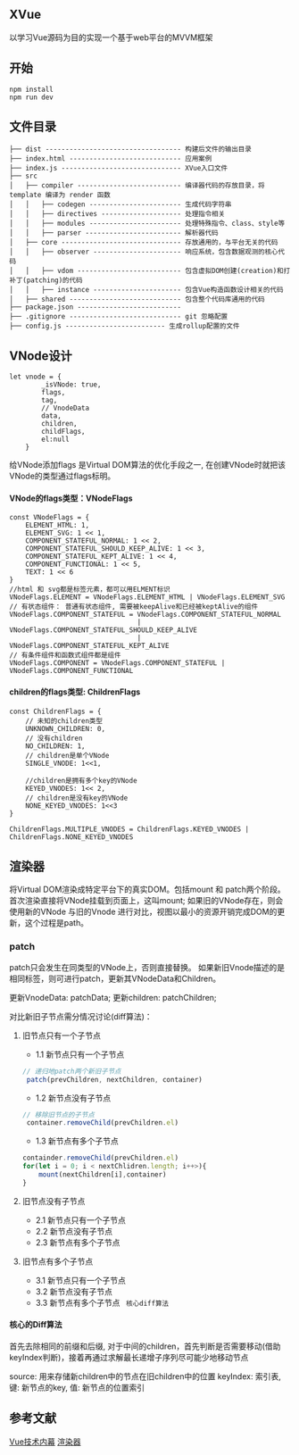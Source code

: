 
## XVue 
以学习Vue源码为目的实现一个基于web平台的MVVM框架 

## 开始
```
npm install
npm run dev
```

## 文件目录
```
├── dist ---------------------------------- 构建后文件的输出目录
├── index.html ---------------------------- 应用案例
├── index.js ------------------------------ XVue入口文件
├── src 
│   ├── compiler -------------------------- 编译器代码的存放目录，将 template 编译为 render 函数
│   │   ├── codegen ----------------------- 生成代码字符串
│   │   ├── directives -------------------- 处理指令相关
│   │   ├── modules ----------------------- 处理特殊指令、class、style等
│   │   ├── parser ------------------------ 解析器代码
│   ├── core ------------------------------ 存放通用的，与平台无关的代码
│   │   ├── observer ---------------------- 响应系统，包含数据观测的核心代码
│   │   ├── vdom -------------------------- 包含虚拟DOM创建(creation)和打补丁(patching)的代码
│   │   ├── instance ---------------------- 包含Vue构造函数设计相关的代码
│   ├── shared ---------------------------- 包含整个代码库通用的代码
├── package.json -------------------------- 
├── .gitignore ---------------------------- git 忽略配置
├── config.js ------------------------- 生成rollup配置的文件
```

## VNode设计
```
let vnode = {
        _isVNode: true,
        flags,
        tag,
        // VnodeData
        data,
        children,
        childFlags,
        el:null
    }    
```
给VNode添加flags 是Virtual DOM算法的优化手段之一, 在创建VNode时就把该VNode的类型通过flags标明。

#### VNode的flags类型：VNodeFlags
```
const VNodeFlags = {    
    ELEMENT_HTML: 1,    
    ELEMENT_SVG: 1 << 1,    
    COMPONENT_STATEFUL_NORMAL: 1 << 2,    
    COMPONENT_STATEFUL_SHOULD_KEEP_ALIVE: 1 << 3,    
    COMPONENT_STATEFUL_KEPT_ALIVE: 1 << 4,    
    COMPONENT_FUNCTIONAL: 1 << 5,    
    TEXT: 1 << 6
}
//html 和 svg都是标签元素，都可以用ELMENT标识
VNodeFlags.ELEMENT = VNodeFlags.ELEMENT_HTML | VNodeFlags.ELEMENT_SVG
// 有状态组件： 普通有状态组件, 需要被keepAlive和已经被keptAlive的组件
VNodeFlags.COMPONENT_STATEFUL = VNodeFlags.COMPONENT_STATEFUL_NORMAL 
                                | VNodeFlags.COMPONENT_STATEFUL_SHOULD_KEEP_ALIVE
                                | VNodeFlags.COMPONENT_STATEFUL_KEPT_ALIVE 
// 有条件组件和函数式组件都是组件
VNodeFlags.COMPONENT = VNodeFlags.COMPONENT_STATEFUL | VNodeFlags.COMPONENT_FUNCTIONAL
```
#### children的flags类型: ChildrenFlags
```
const ChildrenFlags = {
    // 未知的children类型
    UNKNOWN_CHILDREN: 0,
    // 没有children
    NO_CHILDREN: 1,
    // children是单个VNode
    SINGLE_VNODE: 1<<1,

    //children是拥有多个key的VNode
    KEYED_VNODES: 1<< 2,
    // children是没有key的VNode
    NONE_KEYED_VNODES: 1<<3
}

ChildrenFlags.MULTIPLE_VNODES = ChildrenFlags.KEYED_VNODES | ChildrenFlags.NONE_KEYED_VNODES
```

## 渲染器
将Virtual DOM渲染成特定平台下的真实DOM。包括mount 和 patch两个阶段。
首次渲染直接将VNode挂载到页面上，这叫mount; 如果旧的VNode存在，则会使用新的VNode 与旧的Vnode
进行对比，视图以最小的资源开销完成DOM的更新，这个过程是path。

### patch
patch只会发生在同类型的VNode上，否则直接替换。
如果新旧Vnode描述的是相同标签，则可进行patch，更新其VNodeData和Children。

更新VnodeData: patchData;
更新children: patchChildren; 

对比新旧子节点需分情况讨论(diff算法)：
1. 旧节点只有一个子节点
    - 1.1 新节点只有一个子节点 
    ```javascript
    // 递归地patch两个新旧子节点
     patch(prevChildren, nextChildren, container) 
    ```
    - 1.2 新节点没有子节点
    ```javascript
    // 移除旧节点的子节点
     container.removeChild(prevChildren.el) 
    ```
    - 1.3 新节点有多个子节点
    ```javascript
    containder.removeChild(prevChildren.el)
    for(let i = 0; i < nextChlidren.length; i++>){
        mount(nextChildren[i],container)
    }
    ```

2. 旧节点没有子节点
    - 2.1 新节点只有一个子节点
    - 2.2 新节点没有子节点
    - 2.3 新节点有多个子节点
    

3. 旧节点有多个子节点
    - 3.1 新节点只有一个子节点
    - 3.2 新节点没有子节点
    - 3.3 新节点有多个子节点
    ``` 核心diff算法```    


#### 核心的Diff算法
首先去除相同的前缀和后缀, 对于中间的children，首先判断是否需要移动(借助keyIndex判断)，接着再通过求解最长递增子序列尽可能少地移动节点

source: 用来存储新children中的节点在旧children中的位置
keyIndex: 索引表, 键: 新节点的key, 值: 新节点的位置索引


## 参考文献
[Vue技术内幕](http://caibaojian.com/vue-design/art/)
[渲染器](http://hcysun.me/vue-design/zh/renderer-diff.html#%E5%88%A4%E6%96%AD%E6%98%AF%E5%90%A6%E9%9C%80%E8%A6%81%E8%BF%9B%E8%A1%8C-dom-%E7%A7%BB%E5%8A%A8)